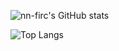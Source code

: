 ![nn-firc's GitHub stats](https://github-readme-stats.vercel.app/api?username=nn-firc&show_icons=true&theme=nord)

![Top Langs](https://github-readme-stats.vercel.app/api/top-langs/?username=nn-firc&layout=compact&theme=nord)
